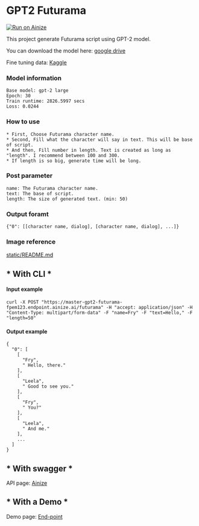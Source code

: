 # GPT2 Futurama

[![Run on Ainize](https://ainize.ai/images/run_on_ainize_button.svg)](https://ainize.web.app/redirect?git_repo=https://github.com/fpem123/GPT2-Futurama)

This project generate Futurama script using GPT-2 model.

You can download the model here: [google drive](https://drive.google.com/file/d/1-Nd9RA1C3DngCL-asY_08aveN7y-UYm5/view?usp=sharing)

Fine tuning data: [Kaggle](https://www.kaggle.com/josephvm/futurama-seasons-16-transcripts?select=only_spoken_text.csv)

### Model information

    Base model: gpt-2 large
    Epoch: 30
    Train runtime: 2826.5997 secs
    Loss: 0.0244

### How to use

    * First, Choose Futurama character name.
    * Second, Fill what the character will say in text. This will be base of script.
    * And then, Fill number in length. Text is created as long as "length". I recommend between 100 and 300.
    * If length is so big, generate time will be long.

### Post parameter

    name: The Futurama character name.
    text: The base of script.
    length: The size of generated text. (min: 50)

### Output foramt

    {"0": [[character name, dialog], [character name, dialog], ...]}


### Image reference

[static/README.md](https://github.com/fpem123/GPT2-Futurama/blob/master/static/README.md)

## * With CLI *

#### Input example

    curl -X POST "https://master-gpt2-futurama-fpem123.endpoint.ainize.ai/futurama" -H "accept: application/json" -H "Content-Type: multipart/form-data" -F "name=Fry" -F "text=Hello," -F "length=50"

#### Output example

    {
      "0": [
        [
          "Fry",
          " Hello, there."
        ],
        [
          "Leela",
          " Good to see you."
        ],
        [
          "Fry",
          " You?"
        ],
        [
          "Leela",
          " And me."
        ],
        ...
      ]
    }

## * With swagger *

API page: [Ainize](https://ainize.ai/fpem123/GPT2-Futurama?branch=master)

## * With a Demo *

Demo page: [End-point](https://master-gpt2-futurama-fpem123.endpoint.ainize.ai/)
